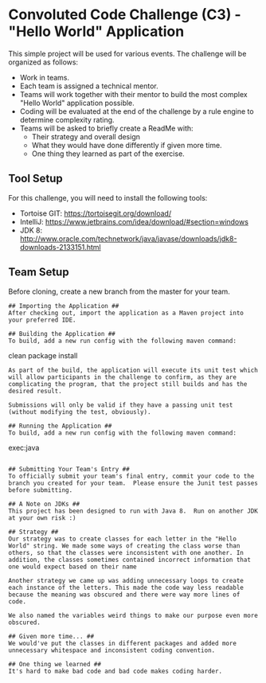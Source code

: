 # Convoluted Code Challenge (C3) - "Hello World" Application #
This simple project will be used for various events.  The challenge will be organized as follows:
* Work in teams.
* Each team is assigned a technical mentor.
* Teams will work together with their mentor to build the most complex "Hello World" application possible.
* Coding will be evaluated at the end of the challenge by a rule engine to determine complexity rating.
* Teams will be asked to briefly create a ReadMe with:
  * Their strategy and overall design
  * What they would have done differently if given more time.
  * One thing they learned as part of the exercise.

## Tool Setup ##
For this challenge, you will need to install the following tools:
* Tortoise GIT: https://tortoisegit.org/download/
* IntelliJ: https://www.jetbrains.com/idea/download/#section=windows
* JDK 8: http://www.oracle.com/technetwork/java/javase/downloads/jdk8-downloads-2133151.html

## Team Setup ##
Before cloning, create a new branch from the master for your team.
```
## Importing the Application ##
After checking out, import the application as a Maven project into your preferred IDE.

## Building the Application ##
To build, add a new run config with the following maven command:
```
clean package install
```
As part of the build, the application will execute its unit test which will allow participants in the challenge to confirm, as they are complicating the program, that the project still builds and has the desired result.

Submissions will only be valid if they have a passing unit test (without modifying the test, obviously).

## Running the Application ##
To build, add a new run config with the following maven command:
```
exec:java
```

## Submitting Your Team's Entry ##
To officially submit your team's final entry, commit your code to the branch you created for your team.  Please ensure the Junit test passes before submitting.

## A Note on JDKs ##
This project has been designed to run with Java 8.  Run on another JDK at your own risk :)

## Strategy ##
Our strategy was to create classes for each letter in the "Hello World" string. We made some ways of creating the class worse than others, so that the classes were inconsistent with one another. In addition, the classes sometimes contained incorrect information that one would expect based on their name

Another strategy we came up was adding unnecessary loops to create each instance of the letters. This made the code way less readable because the meaning was obscured and there were way more lines of code.

We also named the variables weird things to make our purpose even more obscured.

## Given more time... ##
We would've put the classes in different packages and added more unnecessary whitespace and inconsistent coding convention.

## One thing we learned ##
It's hard to make bad code and bad code makes coding harder.